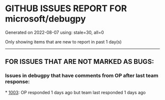 
# GITHUB ISSUES REPORT FOR microsoft/debugpy


Generated on 2022-08-07 using: stale=30, all=0


Only showing items that are new to report in past 1 day(s)


---

## FOR ISSUES THAT ARE NOT MARKED AS BUGS:


### Issues in debugpy that have comments from OP after last team response:


\* [1003](https://github.com/microsoft/debugpy/issues/1003 " Launching VSCode debugpy takes significantly longer to attach to process after update to 1.6.2"): OP responded 1 days ago but team last responded 1 days ago
